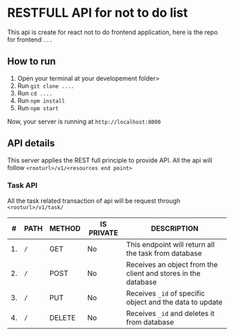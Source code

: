 # RESTFULL API for not to do list

This api is create for react not to do frontend application, here is the repo for frontend
`...`

## How to run

1. Open your terminal at your developement folder>
2. Run `git clone ....`
3. Run `cd ....`
4. Run `npm install`
5. Run `npm start`

Now, your server is running at `http://localhost:8000`

## API details

This server applies the REST full principle to provide API.
All the api will follow `<rooturl>/v1/<resources end point>`

### Task API

All the task related transaction of api will be request through `<rooturl>/v1/task/`

| #   | PATH | METHOD | IS PRIVATE | DESCRIPTION                                                   |
| --- | ---- | ------ | ---------- | ------------------------------------------------------------- |
| 1.  | `/`  | GET    | No         | This endpoint will return all the task from database          |
| 2.  | `/`  | POST   | No         | Receives an object from the client and stores in the database |
| 3.  | `/`  | PUT    | No         | Receives `_id` of specific object and the data to update      |
| 4.  | `/`  | DELETE | No         | Receives `_id` and deletes it from database                   |
